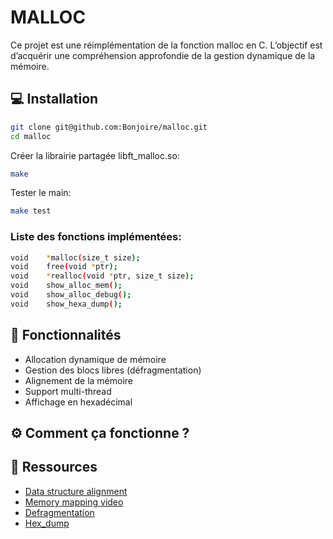 # MALLOC
Ce projet est une réimplémentation de la fonction malloc en C. L’objectif est d’acquérir une compréhension approfondie de la gestion dynamique de la mémoire.

## 💻 Installation

```sh
git clone git@github.com:Bonjoire/malloc.git
cd malloc
```

Créer la librairie partagée libft_malloc.so:
```sh
make
```

Tester le main:
```sh
make test
```

### Liste des fonctions implémentées:

```sh
void	*malloc(size_t size);
void	free(void *ptr);
void	*realloc(void *ptr, size_t size);
void	show_alloc_mem();
void	show_alloc_debug();
void    show_hexa_dump();
```

## 📝 Fonctionnalités

- Allocation dynamique de mémoire
- Gestion des blocs libres (défragmentation)
- Alignement de la mémoire
- Support multi-thread
- Affichage en hexadécimal

## ⚙️ Comment ça fonctionne ?

<!-- - 1️⃣ **Ouvrir le fichier objet**  
- 2️⃣ **Mapper le fichier en mémoire**  
- 3️⃣ **Lire le header ELF** (<u>en-tête contenant des infos sur le fichier, ex: type 32 bits ou 64 bits</u>)  
- 4️⃣ **Lire la table des sections**  
- 5️⃣ **Lire la table des symboles**  
- 6️⃣ **Interpréter et afficher les symboles**  -->

## 🔗 Ressources

- [Data structure alignment](https://en.wikipedia.org/wiki/Data_structure_alignment)
- [Memory mapping video](https://www.youtube.com/watch?v=8hVLcyBkSXY)
- [Defragmentation](https://en.wikipedia.org/wiki/Defragmentation)
- [Hex_dump](https://en.wikipedia.org/wiki/Hex_dump)
